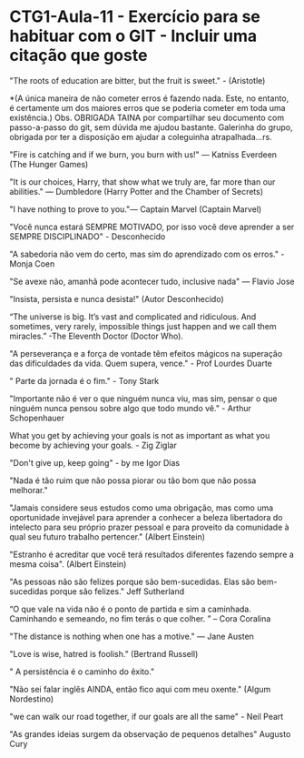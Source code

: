 # CTG1-Aula-11 - Exercício para se habituar com o GIT - Incluir uma citação que goste

"The roots of education are bitter, but the fruit is sweet." - (Aristotle)

\*(A única maneira de não cometer erros é fazendo nada. Este, no entanto, é certamente um dos maiores erros que se poderia cometer em toda uma existência.)
Obs. OBRIGADA TAINA por compartilhar seu documento com passo-a-passo do git, sem dúvida me ajudou bastante. Galerinha do grupo, obrigada por ter a disposição em ajudar a coleguinha atrapalhada...rs.

"Fire is catching and if we burn, you burn with us!" ― Katniss Everdeen (The Hunger Games)

"It is our choices, Harry, that show what we truly are, far more than our abilities." ― Dumbledore (Harry Potter and the Chamber of Secrets)

"I have nothing to prove to you."― Captain Marvel (Captain Marvel)

"Você nunca estará SEMPRE MOTIVADO, por isso você deve aprender a ser SEMPRE DISCIPLINADO" - Desconhecido

"A sabedoria não vem do certo, mas sim do aprendizado com os erros." - Monja Coen

"Se avexe não, amanhã pode acontecer tudo, inclusive nada" ― Flavio Jose

"Insista, persista e nunca desista!" (Autor Desconhecido)

“The universe is big. It’s vast and complicated and ridiculous. And sometimes, very rarely, impossible things just happen and we call them miracles.” -The Eleventh Doctor (Doctor Who).

"A perseverança e a força de vontade têm efeitos mágicos na superação das dificuldades da vida. Quem supera, vence." - Prof Lourdes Duarte

" Parte da jornada é o fim." - Tony Stark

"Importante não é ver o que ninguém nunca viu, mas sim, pensar o que ninguém nunca pensou sobre algo que todo mundo vê." - Arthur Schopenhauer

What you get by achieving your goals is not as important as what you become by achieving your goals. - Zig Ziglar

"Don't give up, keep going" - by me Igor Dias

"Nada é tão ruim que não possa piorar ou tão bom que não possa melhorar."

"Jamais considere seus estudos como uma obrigação, mas como uma oportunidade invejável para aprender a conhecer a beleza libertadora do intelecto para seu próprio prazer pessoal e para proveito da comunidade à qual seu futuro trabalho pertencer." (Albert Einstein)

"Estranho é acreditar que você terá resultados diferentes fazendo sempre a mesma coisa". (Albert Einstein)

"As pessoas não são felizes porque são bem-sucedidas. Elas são bem-sucedidas porque são felizes." Jeff Sutherland

“O que vale na vida não é o ponto de partida e sim a caminhada. Caminhando e semeando, no fim terás o que colher. ” – Cora Coralina

"The distance is nothing when one has a motive." ― Jane Austen

"Love is wise, hatred is foolish." (Bertrand Russell)

" A persistência é o caminho do êxito."

"Não sei falar inglês AINDA, então fico aqui com meu oxente." (Algum Nordestino)

"we can walk our road together, if our goals are all the same" - Neil Peart

"As grandes ideias surgem da observação de pequenos detalhes" Augusto Cury


